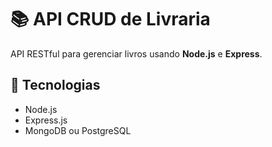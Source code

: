 # 📚 API CRUD de Livraria

API RESTful para gerenciar livros usando **Node.js** e **Express**.

## 🚀 Tecnologias
- Node.js
- Express.js
- MongoDB ou PostgreSQL





